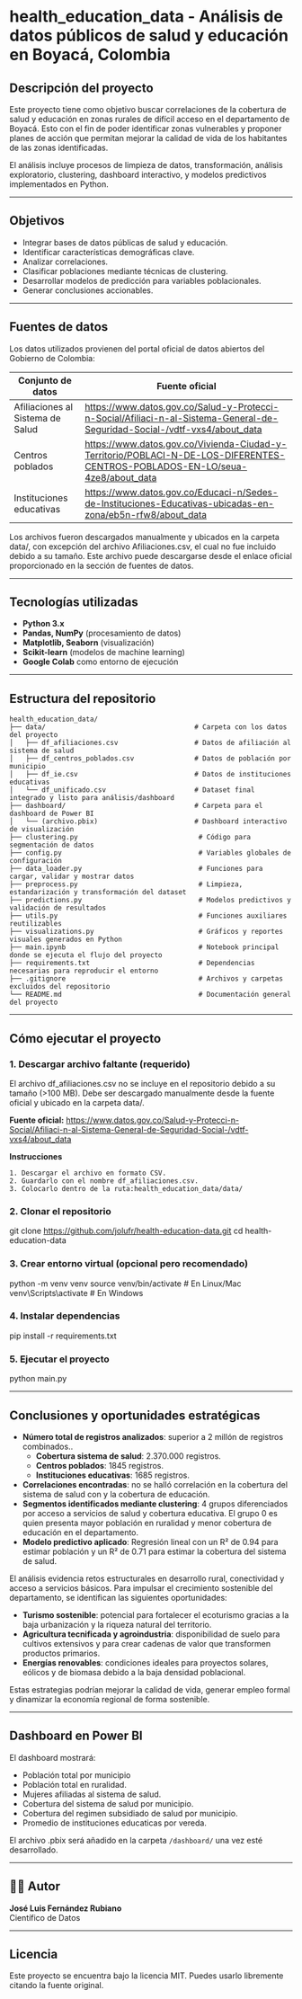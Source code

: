 # health_education_data - Análisis de datos públicos de salud y educación en Boyacá, Colombia

## Descripción del proyecto
Este proyecto tiene como objetivo buscar correlaciones de la cobertura de salud y educación en zonas rurales de difícil acceso en el departamento de Boyacá. Esto con el fin de poder identificar zonas vulnerables y proponer planes de acción que permitan mejorar la calidad de vida de los habitantes de las zonas identificadas.

El análisis incluye procesos de limpieza de datos, transformación, análisis exploratorio, clustering, dashboard interactivo, y modelos predictivos implementados en Python.

---

## Objetivos
- Integrar bases de datos públicas de salud y educación.
- Identificar características demográficas clave.
- Analizar correlaciones.
- Clasificar poblaciones mediante técnicas de clustering.
- Desarrollar modelos de predicción para variables poblacionales.
- Generar conclusiones accionables.

---

## Fuentes de datos
Los datos utilizados provienen del portal oficial de datos abiertos del Gobierno de Colombia:

| Conjunto de datos                 | Fuente oficial                                                                                                               |
|----------------------------------|-------------------------------------------------------------------------------------------------------------------------------|
| Afiliaciones al Sistema de Salud | https://www.datos.gov.co/Salud-y-Protecci-n-Social/Afiliaci-n-al-Sistema-General-de-Seguridad-Social-/vdtf-vxs4/about_data    |                               |
| Centros poblados                 | https://www.datos.gov.co/Vivienda-Ciudad-y-Territorio/POBLACI-N-DE-LOS-DIFERENTES-CENTROS-POBLADOS-EN-LO/seua-4ze8/about_data |                            |
| Instituciones educativas         | https://www.datos.gov.co/Educaci-n/Sedes-de-Instituciones-Educativas-ubicadas-en-zona/eb5n-rfw8/about_data                    |         |

Los archivos fueron descargados manualmente y ubicados en la carpeta data/, con excepción del archivo Afiliaciones.csv, el cual no fue incluido debido a su tamaño. Este archivo puede descargarse desde el enlace oficial proporcionado en la sección de fuentes de datos.

---

## Tecnologías utilizadas
- **Python 3.x**
- **Pandas, NumPy** (procesamiento de datos)
- **Matplotlib, Seaborn** (visualización)
- **Scikit-learn** (modelos de machine learning)
- **Google Colab** como entorno de ejecución

---

## Estructura del repositorio


```text
health_education_data/
├── data/                                     # Carpeta con los datos del proyecto
│   ├── df_afiliaciones.csv                   # Datos de afiliación al sistema de salud
│   ├── df_centros_poblados.csv               # Datos de población por municipio
│   ├── df_ie.csv                             # Datos de instituciones educativas
│   └── df_unificado.csv                      # Dataset final integrado y listo para análisis/dashboard
├── dashboard/                                # Carpeta para el dashboard de Power BI
│   └── (archivo.pbix)                        # Dashboard interactivo de visualización
├── clustering.py                              # Código para segmentación de datos
├── config.py                                  # Variables globales de configuración
├── data_loader.py                             # Funciones para cargar, validar y mostrar datos
├── preprocess.py                              # Limpieza, estandarización y transformación del dataset
├── predictions.py                             # Modelos predictivos y validación de resultados
├── utils.py                                   # Funciones auxiliares reutilizables
├── visualizations.py                          # Gráficos y reportes visuales generados en Python
├── main.ipynb                                 # Notebook principal donde se ejecuta el flujo del proyecto
├── requirements.txt                           # Dependencias necesarias para reproducir el entorno
├── .gitignore                                 # Archivos y carpetas excluidos del repositorio
└── README.md                                  # Documentación general del proyecto
```

---

## Cómo ejecutar el proyecto

### 1. Descargar archivo faltante (requerido)
El archivo df_afiliaciones.csv no se incluye en el repositorio debido a su tamaño (>100 MB).
Debe ser descargado manualmente desde la fuente oficial y ubicado en la carpeta data/.

**Fuente oficial:**
https://www.datos.gov.co/Salud-y-Protecci-n-Social/Afiliaci-n-al-Sistema-General-de-Seguridad-Social-/vdtf-vxs4/about_data

**Instrucciones**

    1. Descargar el archivo en formato CSV.
    2. Guardarlo con el nombre df_afiliaciones.csv.
    3. Colocarlo dentro de la ruta:health_education_data/data/


### 2. Clonar el repositorio
git clone https://github.com/jolufr/health-education-data.git
cd health-education-data


### 3. Crear entorno virtual (opcional pero recomendado)
python -m venv venv
source venv/bin/activate   # En Linux/Mac
venv\\Scripts\\activate      # En Windows

### 4. Instalar dependencias
pip install -r requirements.txt

### 5. Ejecutar el proyecto
python main.py

---

## Conclusiones y oportunidades estratégicas

- **Número total de registros analizados**: superior a 2 millón de registros combinados..
    - **Cobertura sistema de salud**: 2.370.000 registros.
    - **Centros poblados**: 1845 registros.
    - **Instituciones educativas**: 1685 registros.
- **Correlaciones encontradas**: no se halló correlación en la cobertura del sistema de salud con y la cobertura de educación.
- **Segmentos identificados mediante clustering**: 4 grupos diferenciados por acceso a servicios de salud y cobertura educativa. El grupo 0 es quien presenta mayor población en ruralidad y menor cobertura de educación en el departamento.
- **Modelo predictivo aplicado**: Regresión lineal con un R² de 0.94 para estimar población y un R² de 0.71 para estimar la cobertura del sistema de salud. 

El análisis evidencia retos estructurales en desarrollo rural, conectividad y acceso a servicios básicos. Para impulsar el crecimiento sostenible del departamento, se identifican las siguientes oportunidades:

- **Turismo sostenible**: potencial para fortalecer el ecoturismo gracias a la baja urbanización y la riqueza natural del territorio.
- **Agricultura tecnificada y agroindustria**: disponibilidad de suelo para cultivos extensivos y para crear cadenas de valor que transformen productos primarios.
- **Energías renovables**: condiciones ideales para proyectos solares, eólicos y de biomasa debido a la baja densidad poblacional.

Estas estrategias podrían mejorar la calidad de vida, generar empleo formal y dinamizar la economía regional de forma sostenible.


---

## Dashboard en Power BI

El dashboard mostrará:

- Población total por municipio
- Población total en ruralidad.
- Mujeres afiliadas al sistema de salud.
- Cobertura del sistema de salud por municipio.
- Cobertura del regimen subsidiado de salud por municipio.
- Promedio de instituciones educaticas por vereda.

El archivo .pbix será añadido en la carpeta `/dashboard/` una vez esté desarrollado.

---

## 👨‍💻 Autor
**José Luis Fernández Rubiano**  
Científico de Datos

---

## Licencia
Este proyecto se encuentra bajo la licencia MIT. Puedes usarlo libremente citando la fuente original.
